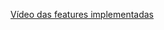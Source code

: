 [Vídeo das features implementadas](https://gitlab.com/plannermc426/student_planner/-/blob/master/frontend/src/assets/Apresentacao_das_features.mp4)
